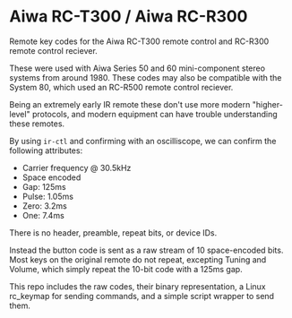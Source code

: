 Aiwa RC-T300 / Aiwa RC-R300
===========================

Remote key codes for the Aiwa RC-T300 remote control and RC-R300 remote control reciever.

These were used with Aiwa Series 50 and 60 mini-component stereo systems from around 1980. These codes may also be compatible with the System 80, which used an RC-R500 remote control reciever.

Being an extremely early IR remote these don't use more modern "higher-level" protocols, and modern equipment can have trouble understanding these remotes. 

By using `ir-ctl` and confirming with an oscilliscope, we can confirm the following attributes:

- Carrier frequency @ 30.5kHz
- Space encoded
- Gap: 125ms
- Pulse: 1.05ms
- Zero: 3.2ms
- One: 7.4ms

There is no header, preamble, repeat bits, or device IDs.

Instead the button code is sent as a raw stream of 10 space-encoded bits. Most keys on the original remote do not repeat, excepting Tuning and Volume, which simply repeat the 10-bit code with a 125ms gap.

This repo includes the raw codes, their binary representation, a Linux rc_keymap for sending commands, and a simple script wrapper to send them.
